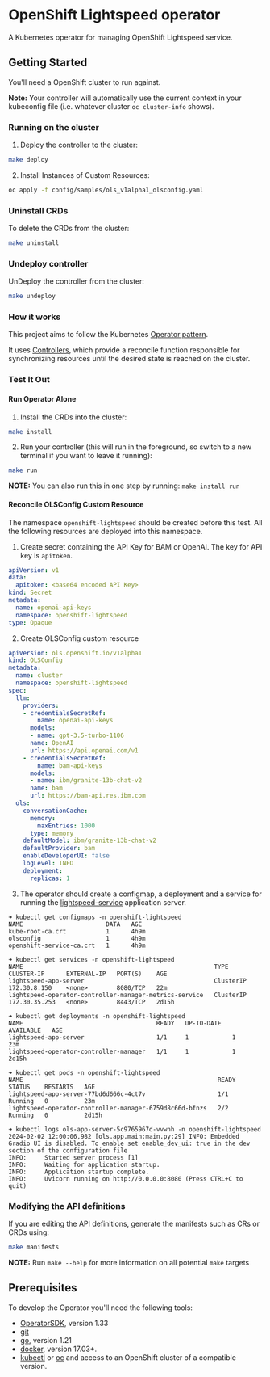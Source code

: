 # OpenShift Lightspeed operator

A Kubernetes operator for managing OpenShift Lightspeed service.

## Getting Started

You'll need a OpenShift cluster to run against.

**Note:** Your controller will automatically use the current context in your kubeconfig file (i.e. whatever cluster `oc cluster-info` shows).

### Running on the cluster

1. Deploy the controller to the cluster:

```sh
make deploy
```

2. Install Instances of Custom Resources:

```sh
oc apply -f config/samples/ols_v1alpha1_olsconfig.yaml
```

### Uninstall CRDs

To delete the CRDs from the cluster:

```sh
make uninstall
```

### Undeploy controller

UnDeploy the controller from the cluster:

```sh
make undeploy
```

### How it works

This project aims to follow the Kubernetes [Operator pattern](https://kubernetes.io/docs/concepts/extend-kubernetes/operator/).

It uses [Controllers](https://kubernetes.io/docs/concepts/architecture/controller/),
which provide a reconcile function responsible for synchronizing resources until the desired state is reached on the cluster.

### Test It Out

#### Run Operator Alone

1. Install the CRDs into the cluster:

```sh
make install
```

2. Run your controller (this will run in the foreground, so switch to a new terminal if you want to leave it running):

```sh
make run
```

**NOTE:** You can also run this in one step by running: `make install run`

#### Reconcile OLSConfig Custom Resource

The namespace `openshift-lightspeed` should be created before this test.
All the following resources are deployed into this namespace.

1. Create secret containing the API Key for BAM or OpenAI. The key for API key is `apitoken`.

```yaml
apiVersion: v1
data:
  apitoken: <base64 encoded API Key>
kind: Secret
metadata:
  name: openai-api-keys
  namespace: openshift-lightspeed
type: Opaque
```

2. Create OLSConfig custom resource

```yaml
apiVersion: ols.openshift.io/v1alpha1
kind: OLSConfig
metadata:
  name: cluster
  namespace: openshift-lightspeed
spec:
  llm:
    providers:
    - credentialsSecretRef:
        name: openai-api-keys
      models:
      - name: gpt-3.5-turbo-1106
      name: OpenAI
      url: https://api.openai.com/v1
    - credentialsSecretRef:
        name: bam-api-keys
      models:
      - name: ibm/granite-13b-chat-v2
      name: bam
      url: https://bam-api.res.ibm.com
  ols:
    conversationCache:
      memory:
        maxEntries: 1000
      type: memory
    defaultModel: ibm/granite-13b-chat-v2
    defaultProvider: bam
    enableDeveloperUI: false
    logLevel: INFO
    deployment:
      replicas: 1
```

3. The operator should create a configmap, a deployment and a service for running the [lightspeed-service](https://github.com/openshift/lightspeed-service) application server.

```shell
➜ kubectl get configmaps -n openshift-lightspeed
NAME                       DATA   AGE
kube-root-ca.crt           1      4h9m
olsconfig                  1      4h9m
openshift-service-ca.crt   1      4h9m

➜ kubectl get services -n openshift-lightspeed
NAME                                                     TYPE        CLUSTER-IP      EXTERNAL-IP   PORT(S)    AGE
lightspeed-app-server                                    ClusterIP   172.30.8.150    <none>        8080/TCP   22m
lightspeed-operator-controller-manager-metrics-service   ClusterIP   172.30.35.253   <none>        8443/TCP   2d15h

➜ kubectl get deployments -n openshift-lightspeed
NAME                                     READY   UP-TO-DATE   AVAILABLE   AGE
lightspeed-app-server                    1/1     1            1           23m
lightspeed-operator-controller-manager   1/1     1            1           2d15h

➜ kubectl get pods -n openshift-lightspeed
NAME                                                      READY   STATUS    RESTARTS   AGE
lightspeed-app-server-77bd6d666c-4ct7v                    1/1     Running   0          23m
lightspeed-operator-controller-manager-6759d8c66d-bfnzs   2/2     Running   0          2d15h

➜ kubectl logs ols-app-server-5c9765967d-vvwnh -n openshift-lightspeed
2024-02-02 12:00:06,982 [ols.app.main:main.py:29] INFO: Embedded Gradio UI is disabled. To enable set enable_dev_ui: true in the dev section of the configuration file
INFO:     Started server process [1]
INFO:     Waiting for application startup.
INFO:     Application startup complete.
INFO:     Uvicorn running on http://0.0.0.0:8080 (Press CTRL+C to quit)
```

### Modifying the API definitions

If you are editing the API definitions, generate the manifests such as CRs or CRDs using:

```sh
make manifests
```

**NOTE:** Run `make --help` for more information on all potential `make` targets

## Prerequisites

To develop the Operator you'll need the following tools:

- [OperatorSDK](https://v1-33-x.sdk.operatorframework.io/docs/installation), version 1.33
- [git](https://git-scm.com/downloads)
- [go](https://golang.org/dl/), version 1.21
- [docker](https://docs.docker.com/install/), version 17.03+.
- [kubectl](https://kubernetes.io/docs/tasks/tools/install-kubectl/) or [oc](https://docs.openshift.com/container-platform/latest/cli_reference/openshift_cli/getting-started-cli.html#installing-openshift-cli) and access to an OpenShift cluster of a compatible version.
